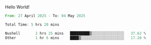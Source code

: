 Hello World!

<!--START_SECTION:waka-->

```rust
From: 27 April 2025 - To: 04 May 2025

Total Time: 5 hrs 20 mins

Nushell       2 hrs 25 mins   █████████▒░░░░░░░░░░░░░░░   37.62 %
Other         1 hr 6 mins     ████▒░░░░░░░░░░░░░░░░░░░░   17.20 %
```

<!--END_SECTION:waka-->

